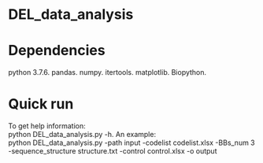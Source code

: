 # DEL_data_analysis
# Dependencies
python 3.7.6. 
pandas. 
numpy. 
itertools. 
matplotlib. 
Biopython. 
# Quick run
To get help information:  
python DEL_data_analysis.py -h. 
An example:  
python DEL_data_analysis.py -path input -codelist codelist.xlsx -BBs_num 3 -sequence_structure structure.txt -control control.xlsx -o output
